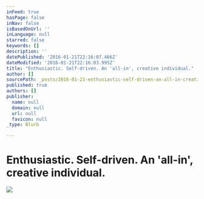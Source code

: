 ```yaml
---
inFeed: true
hasPage: false
inNav: false
isBasedOnUrl: ''
inLanguage: null
starred: false
keywords: []
description: ''
datePublished: '2016-01-21T22:16:07.466Z'
dateModified: '2016-01-21T22:16:03.995Z'
title: "Enthusiastic. Self-driven. An 'all-in', creative individual."
author: []
sourcePath: _posts/2016-01-21-enthusiastic-self-driven-an-all-in-creative-individual.md
published: true
authors: []
publisher:
  name: null
  domain: null
  url: null
  favicon: null
_type: Blurb

---
```

# Enthusiastic. Self-driven. An 'all-in', creative individual.
![](https://the-grid-user-content.s3-us-west-2.amazonaws.com/b4c16b7a-1546-4c17-adcb-fd9b3ab9252c.jpg)